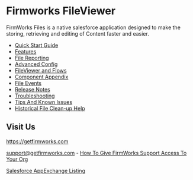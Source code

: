 # Firmworks FileViewer

FirmWorks Files is a native salesforce application designed to make the storing, retrieving and editing of Content faster and easier.

- [Quick Start Guide](quick-start.md)
- [Features](features.md)
- [File Reporting](file-reporting.md)
- [Advanced Config](advanced-config.md)
- [FileViewer and Flows](fileviewer-and-flow.md)
- [Component Appendix](component-appendix.md)
- [File Events](file-events.md)
- [Release Notes](release-notes.md)
- [Troubleshooting](troubleshooting.md)
- [Tips And Known Issues](known-issues.md)
- [Historical File Clean-up Help](file-cleanup.md)

## Visit Us

https://getfirmworks.com

support@getfirmworks.com - [How To Give FirmWorks Support Access To Your Org](support-support.md)

[Salesforce AppExchange Listing](https://appexchange.salesforce.com/appxListingDetail?listingId=a0N3u00000PGu9TEAT)
